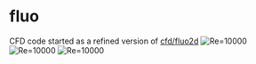 # fluo
CFD code started as a refined version of [cfd/fluo2d](https://github.com/ki2098/cfd/tree/main/fluo2d)
![Re=10000](Re10000cube20x20dt0.005t100iso.gif)
![Re=10000](Re10000cube20x20dt0.005t100xz.gif)
![Re=10000](Re10000cube20x20dt0.005t100xy.gif)
